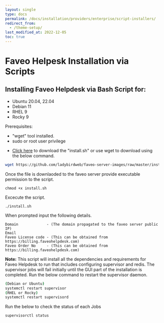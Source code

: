 ```yaml
---
layout: single
type: docs
permalink: /docs/installation/providers/enterprise/script-installers/
redirect_from:
  - /theme-setup/
last_modified_at: 2022-12-05
toc: true
---
```


# Faveo Helpesk Installation via Scripts <!-- omit in toc -->

## Installing Faveo Helpdesk via Bash Script for:
- Ubuntu 20.04, 22.04
- Debian 11
- RHEL 9
- Rocky 9

Prerequisites:
- "wget" tool installed.
- sudo or root user privilege

* [Click here](/installation-scripts/FaveoInstallationScripts/faveo-autoscript.sh) to download the "install.sh" or use wget to download using the below command. 
 
```sh
wget https://github.com/ladybirdweb/faveo-server-images/raw/master/installation-scripts/FaveoInstallationScripts/install.sh
```

Once the file is downlaoded to the faveo server provide executable permission to the script.
```
chmod +x install.sh
```
Excecute the script.
```
./install.sh
```
When prompted input the following details.
```
Domain             - (The domain propagated to the faveo server public IP)
Email
Faveo License code - (This can be obtained from https://billing.faveohelpdesk.com)
Faveo Order No     - (This can be obtained from https://billing.faveohelpdesk.com)
```
<b>Note:</b> This script will install all the dependencies and requirements for Faveo Helpdesk to run that includes configuring supervisor and redis. The supervisor jobs will fail initially until the GUI part of the installation is completed. Run the below command to restart the supervisor daemon.

```sh
(Debian or Ubuntu)
systemctl restart supervisor
(RHEL or Rocky)
systemctl restart supervisord
```
Run the below to check the status of each Jobs
```sh
supervisorctl status
```





